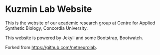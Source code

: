 # Kuzmin Lab Website

This is the website of our academic research group at Centre for Applied Synthetic Biology, Concordia University.

This website is powered by Jekyll and some Bootstrap, Bootwatch. 

Forked from https://github.com/netneurolab.
